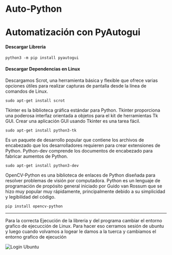# Auto-Python

# Automatización con PyAutogui

#### Descargar Libreria

`python3 -m pip install pyautogui`

#### Descargar Dependencias en Linux

Descargamos Scrot, una herramienta básica y flexible que ofrece varias opciones útiles para realizar capturas de pantalla desde la línea de comandos de Linux.

`sudo apt-get install scrot`

Tkinter es la biblioteca gráfica estándar para Python. Tkinter proporciona una poderosa interfaz orientada a objetos para el kit de herramientas Tk GUI. Crear una aplicación GUI usando Tkinter es una tarea fácil.

`sudo apt-get install python3-tk`

Es un paquete de desarrollo popular que contiene los archivos de encabezado que los desarrolladores requieren para crear extensiones de Python. Python-dev comprende los documentos de encabezado para fabricar aumentos de Python.

`sudo apt-get install python3-dev`

OpenCV-Python es una biblioteca de enlaces de Python diseñada para resolver problemas de visión por computadora. Python es un lenguaje de programación de propósito general iniciado por Guido van Rossum que se hizo muy popular muy rápidamente, principalmente debido a su simplicidad y legibilidad del código.

`pip install opencv-python`

---

Para la correcta Ejecución de la libreria y del programa cambiar el entorno grafico de ejecucción de Linux. Para hacer eso cerramos sesión de ubuntu y luego cuando volvamos a logear le damos a la tuerca y cambiamos el entorno grafico de ejecución

![Login Ubuntu](https://www.debugpoint.com/wp-content/uploads/2021/09/Ubuntu-Login-screen-before-change-1024x539.jpg "Login Ubuntu")
